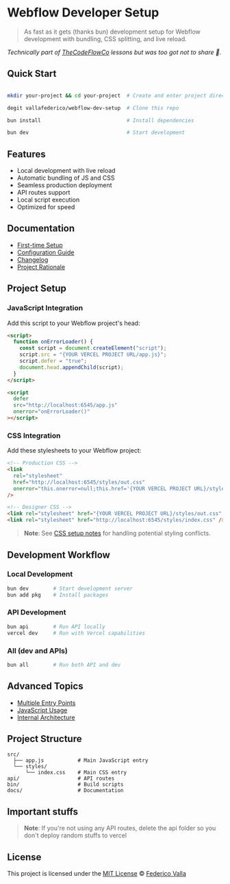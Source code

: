 # Webflow Developer Setup

> As fast as it gets (thanks bun) development setup for Webflow development with bundling, CSS splitting, and live reload.

_Technically part of [TheCodeFlowCo](https://www.thecodeflow.co/) lessons but was too got not to share 👀._

## Quick Start

```bash

mkdir your-project && cd your-project  # Create and enter project directory

degit vallafederico/webflow-dev-setup  # Clone this repo

bun install                            # Install dependencies

bun dev                                # Start development
```

## Features

- Local development with live reload
- Automatic bundling of JS and CSS
- Seamless production deployment
- API routes support
- Local script execution
- Optimized for speed

## Documentation

- [First-time Setup](./docs/setup.md)
- [Configuration Guide](./docs/config.md)
- [Changelog](./docs/changelog.md)
- [Project Rationale](./docs/rationale.md)

## Project Setup

### JavaScript Integration

Add this script to your Webflow project's head:

```html
<script>
  function onErrorLoader() {
    const script = document.createElement("script");
    script.src = "{YOUR VERCEL PROJECT URL/app.js}";
    script.defer = "true";
    document.head.appendChild(script);
  }
</script>

<script
  defer
  src="http://localhost:6545/app.js"
  onerror="onErrorLoader()"
></script>
```

### CSS Integration

Add these stylesheets to your Webflow project:

```html
<!-- Production CSS -->
<link
  rel="stylesheet"
  href="http://localhost:6545/styles/out.css"
  onerror="this.onerror=null;this.href='{YOUR VERCEL PROJECT URL}/styles/out.css'"
/>

<!-- Designer CSS -->
<link rel="stylesheet" href="{YOUR VERCEL PROJECT URL}/styles/out.css" />
<link rel="stylesheet" href="http://localhost:6545/styles/index.css" />
```

> **Note**: See [CSS setup notes](./docs/css-issues.md) for handling potential styling conflicts.

## Development Workflow

### Local Development

```bash
bun dev        # Start development server
bun add pkg    # Install packages
```

### API Development

```bash
bun api        # Run API locally
vercel dev     # Run with Vercel capabilities
```

### All (dev and APIs)

```bash
bun all        # Run both API and dev
```

## Advanced Topics

- [Multiple Entry Points](./docs/multiple-entry-points.md)
- [JavaScript Usage](./docs/javascript.md)
- [Internal Architecture](./docs/bin.md)

## Project Structure

```
src/
  ├── app.js           # Main JavaScript entry
  └── styles/
      └── index.css    # Main CSS entry
api/                   # API routes
bin/                   # Build scripts
docs/                  # Documentation
```

## Important stuffs

> **Note**: If you're not using any API routes, delete the api folder so you don't deploy random stuffs to vercel

## License

This project is licensed under the [MIT License](./LICENSE) © [Federico Valla](https://github.com/vallafederico)
